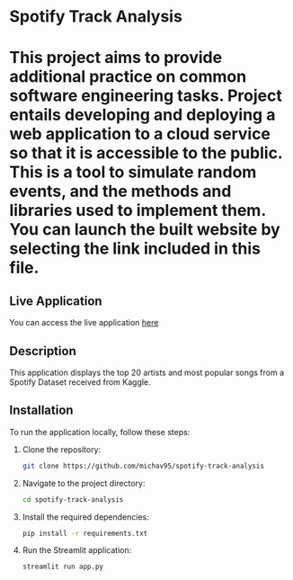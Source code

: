 # Spotify Track Analysis
# This project aims to provide additional practice on common software engineering tasks. Project entails developing and deploying a web application to a cloud service so that it is accessible to the public. This is a tool to simulate random events, and the methods and libraries used to implement them. You can launch the built website by selecting the link included in this file.
## Live Application
You can access the live application [here](https://spotify-track-analysis.onrender.com/)
## Description
This application displays the top 20 artists and most popular songs from a Spotify Dataset received from Kaggle.
## Installation
To run the application locally, follow these steps:

1. Clone the repository:
   ```bash
   git clone https://github.com/michav95/spotify-track-analysis
   ```
2. Navigate to the project directory:
   ```bash
   cd spotify-track-analysis
   ```
3. Install the required dependencies:
   ```bash
   pip install -r requirements.txt
   ```
4. Run the Streamlit application:
   ```bash
   streamlit run app.py
   ```

